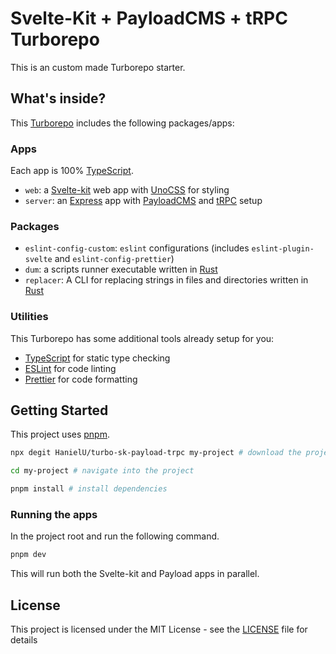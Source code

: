 # Svelte-Kit + PayloadCMS + tRPC Turborepo

This is an custom made Turborepo starter.

## What's inside?

This [Turborepo] includes the following packages/apps:

### Apps

Each app is 100% [TypeScript].

- `web`: a [Svelte-kit] web app with [UnoCSS] for styling
- `server`: an [Express] app with [PayloadCMS] and [tRPC] setup

### Packages

- `eslint-config-custom`: `eslint` configurations (includes `eslint-plugin-svelte` and `eslint-config-prettier`)
- `dum`: a scripts runner executable written in [Rust]
- `replacer`: A CLI for replacing strings in files and directories written in [Rust]

### Utilities

This Turborepo has some additional tools already setup for you:

- [TypeScript] for static type checking
- [ESLint] for code linting
- [Prettier] for code formatting

## Getting Started

This project uses [pnpm].

```sh
npx degit HanielU/turbo-sk-payload-trpc my-project # download the project

cd my-project # navigate into the project

pnpm install # install dependencies
```

### Running the apps

In the project root and run the following command.

```sh
pnpm dev
```

This will run both the Svelte-kit and Payload apps in parallel.

## License

This project is licensed under the MIT License - see the [LICENSE](LICENSE) file for details

<!-- initialise all the links used -->

[turborepo]: https://turbo.build/repo
[eslint]: https://eslint.org
[express]: https://expressjs.com
[fastify]: https://www.fastify.io
[payloadcms]: https://www.payloadcms.com
[prettier]: https://prettier.io
[prisma]: https://www.prisma.io
[svelte-kit]: https://kit.svelte.dev
[unocss]: https://github.com/unocss/unocss
[trpc]: https://trpc.io
[typescript]: https://www.typescriptlang.org
[rust]: https://www.rust-lang.org
[pnpm]: https://pnpm.io
